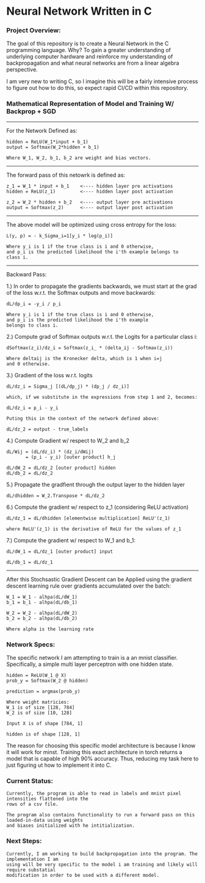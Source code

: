 # Neural Network Written in C

### Project Overview:
The goal of this repository is to create a Neural Network in the C programming language. Why? 
To gain a greater understanding of underlying computer hardware and reinforce my understanding 
of backpropagation and what neural networks are from a linear algebra perspective. 

I am very new to writing C, so I imagine this will be a fairly intensive process to figure out how 
to do this, so expect rapid CI/CD within this repository.

### Mathematical Representation of Model and Training W/ Backprop + SGD
----------------------------------------------------------------
For the Network Defined as:

	hidden = ReLU(W_1*input + b_1)
	output = Softmax(W_2*hidden + b_1)

	Where W_1, W_2, b_1, b_2 are weight and bias vectors.

----------------------------------------------------------------
The forward pass of this netowrk is defined as: 

	z_1 = W_1 * input + b_1    <---- hidden layer pre activations
	hidden = ReLU(z_1)         <---- hidden layer post activation

	z_2 = W_2 * hidden + b_2   <---- output layer pre activations
	output = Softmax(z_2)      <---- output layer post activation

----------------------------------------------------------------
The above model will be optimized using cross entropy for the loss:

	L(y, p) = - k_Sigma_i=1[y_i * log(p_i)]

	Where y_i is 1 if the true class is i and 0 otherwise, 
	and p_i is the predicted likelihood the i'th example belongs to 
	class i.

----------------------------------------------------------------
Backward Pass:

1.) In order to propagate the gradients backwards, we must start at 
the grad of the loss w.r.t. the Softmax outputs and move backwards:

	dL/dp_i = -y_i / p_i

	Where y_i is 1 if the true class is i and 0 otherwise, 
	and p_i is the predicted likelihood the i'th example 
	belongs to class i.


2.) Compute grad of Softmax outputs w.r.t. the Logits for a particular 
class i:
	
	dSoftmax(z_i)/dz_i = Softmax(z_i_ * (delta_ij - Softmax(z_i))

	Where deltaij is the Kronecker delta, which is 1 when i=j
	and 0 otherwise. 

3.) Gradient of the loss w.r.t. logits 
	
	dL/dz_i = Sigma_j [(dL/dp_j) * (dp_j / dz_i)]

	which, if we substitute in the expressions from step 1 and 2, becomes:

	dL/dz_i = p_i - y_i
	
	Puting this in the context of the network defined above:

	dL/dz_2 = output - true_labels  


4.)  Compute Gradient w/ respect to W_2 and b_2


	dL/Wij = (dL/dz_i) * (dz_i/dWij)
	       = (p_i - y_i) [outer product] h_j

	dL/dW_2 = dL/dz_2 [outer product] hidden
	dL/db_2 = dL/dz_2

5.) Propagate the gradfient through the output layer to the hidden layer
	
	dL/dhidden = W_2.Transpose * dL/dz_2

6.) Compute the gradient w/ respect to z_1 (considering ReLU activation)
	
	dL/dz_1 = dL/dhidden [elementwise multiplication] ReLU'(z_1)
	
	where ReLU'(z_1) is the derivative of ReLU for the values of z_1

7.) Compute the gradient w/ respect to W_1 and b_1:

	dL/dW_1 = dL/dz_1 [outer product] input
	
	dL/db_1 = dL/dz_1


----------------------------------------------------------------
After this Stochsastic Gradient Descent can be Applied using the 
gradient descent learning rule over gradients accumulated over the
batch:

	W_1 = W_1 - alhpa(dL/dW_1)
	b_1 = b_1 - alhpa(dL/db_1)

	W_2 = W_2 - alhpa(dL/dW_2)
	b_2 = b_2 - alhpa(dL/db_2)

	Where alpha is the learning rate


### Network Specs:
The specific network I am attempting to train is a an mnist classifier. Specifically, a simple 
multi layer perceptron with one hidden state. 

    hidden = ReLU(W_1 @ X)
    prob_y = Softmax(W_2 @ hidden)

    prediction = argmax(prob_y)

    Where weight matricies:
    W_1 is of size [128, 784]
    W_2 is of size [10, 128]

    Input X is of shape [784, 1]

    hidden is of shape [128, 1]

The reason for choosing this specific model architecture is because I know it will work for minst. 
Training this exact architecture in torch returns a model that is capable of high 90% accuracy. Thus, 
reducing my task here to just figuring ut how to implement it into C. 


### Current Status:
    Currently, the program is able to read in labels and mnist pixel intensities flattened into the 
    rows of a csv file. 

    The program also contains functionality to run a forward pass on this loaded-in-data using weights
    and biases initialized with he intitialization. 


### Next Steps:
    Currently, I am working to build backpropagation into the program. The implementation I am
    using will be very specific to the model i am training and likely will require substatial 
    modification in order to be used with a different model.

